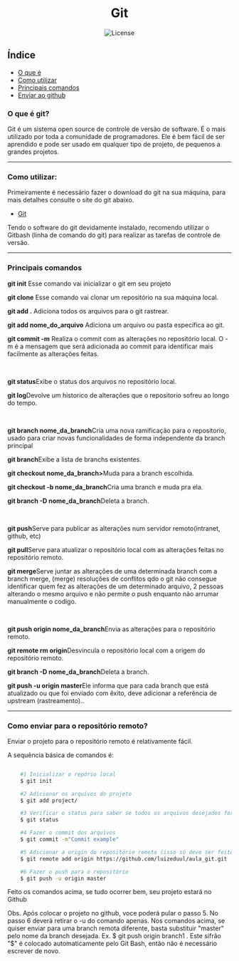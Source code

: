 <h1 align="center">Git</h1>

<p align="center">
 <img alt="License" src="https://img.shields.io/badge/license-MIT-brightgreen">
</p>

## Índice
- [O que é](#-O-que-é-git?)
- [Como utilizar](#-Como-utilizar)
- [Principais comandos](#-principais-comandos)
- [Enviar ao github](#-como-enviar-para-o-repositorio-remoto?)

### O que é git?
<p>Git é um sistema open source de controle de versão de software. É o mais utilizado por toda a comunidade de programadores. Ele é bem fácil de ser aprendido e pode ser usado em qualquer tipo de projeto, de pequenos a grandes projetos.</p>

---
### Como utilizar:

<p>Primeiramente é necessário fazer o download do git na sua máquina, para mais detalhes consulte o site do git abaixo.</p> 

- [Git](https://git-scm.com/) 

<p>Tendo o software do git devidamente instalado, recomendo utilizar o Gitbash (linha de comando do git) para realizar as tarefas de controle de versão.</p>

---
### Principais comandos

<p><strong>git init</strong> Esse comando vai inicializar o git em seu projeto</p>
<p><strong>git clone</strong> Esse comando vai clonar um repositório na sua máquina local.</p>
<p><strong>git add .</strong> Adiciona todos os arquivos para o git rastrear.</p>
<p><strong>git add nome_do_arquivo</strong> Adiciona um arquivo ou pasta específica ao git.</p>
<p><strong>git commit -m</strong> Realiza o commit com as alterações no repositório local. O -m é a mensagem que será adicionada ao commit para identificar mais facilmente as alterações feitas.</p><br/>

<p><strong>git status</strong>Exibe o status dos arquivos no repositório local.</p>
<p><strong>git log</strong>Devolve um historico de alterações que o repositorio sofreu ao longo do tempo.</p>
<br/>
<p><strong>git branch nome_da_branch</strong>Cria uma nova ramificação para o repositorio, usado para criar novas funcionalidades de forma independente da branch principal</p>
<p><strong>git branch</strong>Exibe a lista de branchs existentes.</p>
<p><strong>git checkout nome_da_branch></strong>Muda para a branch escolhida.</p>
<p><strong>git checkout -b nome_da_branch</strong>Cria uma branch e muda pra ela.</p>
<p><strong>git branch -D nome_da_branch</strong>Deleta a branch.</p>
<br/>
<p><strong>git push</strong>Serve para publicar as alterações num servidor remoto(intranet, github, etc)</p>
<p><strong>git pull</strong>Serve para atualizar o repositório local com as alterações feitas no repositório remoto.</p>
<p><strong>git merge</strong>Serve juntar as alterações de uma determinada branch com a branch merge, (merge) resoluções de conflitos qdo o git não consegue identificar quem fez as alterações de um determinado arquivo, 2 pessoas alterando o mesmo arquivo e não permite o push enquanto não arrumar manualmente o codigo.</p>
<br/>
<p><strong>git push origin nome_da_branch</strong>Envia as alterações para o repositório remoto.</p>
<p><strong>git remote rm origin</strong>Desvincula o repositório local com a origem do repositório remoto.</p>
<p><strong>git branch -D nome_da_branch</strong>Deleta a branch.</p>
<p><strong>git push -u origin master</strong>Ele informa que para cada branch que está atualizado ou que foi enviado com êxito, deve adicionar a referência de upstream (rastreamento)..</p>

---
### Como enviar para o repositório remoto?

<p>Enviar o projeto para o repositório remoto é relativamente fácil.</p>
<p>A sequência básica de comandos é:</p>

```bash

    #1 Inicializar o repório local
    $ git init

    #2 Adicionar os arquivos do projeto
    $ git add project/

    #3 Verificar o status para saber se todos os arquivos desejados foram adicionados
    $ git status

    #4 Fazer o commit dos arquivos
    $ git commit -m"Commit example"

    #5 Adicionar a origin do repositório remoto (isso só deve ser feito na primeira vez, depois só fazer push)
    $ git remote add origin https://github.com/luizeduul/aula_git.git

    #6 Fazer o push para o repositório
    $ git push -u origin master

```

<p>Feito os comandos acima, se tudo ocorrer bem, seu projeto estará no Github</p>
<span>Obs. Após colocar o projeto no github, voce poderá pular o passo 5. No passo 6 deverá retirar o -u do comando apenas.</span>
<span>Nos comandos acima, se quiser enviar para uma branch remota diferente, basta substituir "master" pelo nome da branch desejada. Ex. $ git push origin branch1 . Este sifrão "$" é colocado automaticamente pelo Git Bash, então não é necessário escrever de novo.</span>
